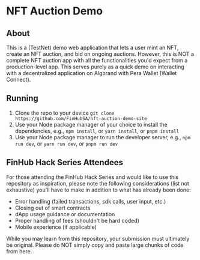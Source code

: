 # NFT Auction Demo

## About

This is a (TestNet) demo web application that lets a user mint an NFT, create an NFT auction, and bid on ongoing auctions. However, this is NOT a complete NFT auction app with all the functionalities you'd expect from a production-level app. This serves purely as a quick demo on interacting with a decentralized application on Algorand with Pera Wallet (Wallet Connect).

## Running

1. Clone the repo to your device `git clone https://github.com/FinHubSA/nft-auction-demo-site`
2. Use your Node package manager of your choice to install the dependencies, e.g., `npm install`, or `yarn install`, or `pnpm install`
3. Use your Node package manager to run the developer server, e.g., `npm run dev`, or `yarn run dev`, or `pnpm run dev`

## FinHub Hack Series Attendees

For those attending the FinHub Hack Series and would like to use this repository as inspiration, please note the following considerations (list not exhaustive) you'll have to make in addition to what has already been done:

* Error handling (failed transactions, sdk calls, user input, etc.)
* Closing out of smart contracts
* dApp usage guidance or documentation
* Proper handling of fees (shouldn't be hard coded)
* Mobile experience (if applicable)

While you may learn from this repository, your submission must ultimately be original. Please do NOT simply copy and paste large chunks of code from here.
